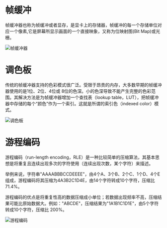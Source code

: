 # 帧缓冲

帧缓冲器也称为帧缓冲或者显存，是显卡上的存储器，帧缓冲的每一个存储单位对应一个像素,它是屏幕所显示画面的一个直接映象，又称为位映射图(Bit Map)或光栅。

![帧缓冲器](http://babeler-1251731700.cos.ap-shanghai.myqcloud.com/2021-08-15-022750.jpg)

# 调色板

传统的帧缓冲器支持的色彩模式很广泛。受限于昂贵的内存，大多数早期的帧缓冲器使用的是1位、2位、4位或 8位的色深。小的色深导致不能产生完整的色彩范围。其解决方法是为帧缓冲器增加一个查找表（lookup table，LUT），把帧缓冲器中存储的每个“颜色”作为一个索引。这就是所谓的索引色（indexed color）模式。

![调色板](http://babeler-1251731700.cos.ap-shanghai.myqcloud.com/2021-08-15-021319.jpg)

# 游程编码

游程编码（run-length encoding，RLE）是一种比较简单的压缩算法，其基本思想是将重复且连续出现多次的字符使用（连续出现次数，某个字符）来描述。

举例来说，字符串"AAAABBBCCDEEEE"，由4个A、3个B、2个C、1个D、4个E组成，游程编码将其压缩为4A3B2C1D4E，由14个字符转成10个字符，压缩比 71.4%。

游程编码的优点是将重复性高的数据压缩成小单位；若数据出现频率不高，压缩结果可能比原始数据大。例如："ABCDE"，压缩结果为"1A1B1C1D1E"，由5个字符转成10个字符，压缩比 200%。

![游程编码](http://babeler-1251731700.cos.ap-shanghai.myqcloud.com/2021-08-15-022914.jpg)